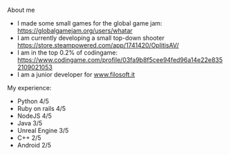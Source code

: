 About me
- I made some small games for the global game jam: https://globalgamejam.org/users/whatar
- I am currently developing a small top-down shooter https://store.steampowered.com/app/1741420/OplitisAV/
- I am in the top 0.2% of codingame: https://www.codingame.com/profile/03fa9b8f5cee94fed96a14e22e8352109021053
- I am a junior developer for www.filosoft.it

My experience:
- Python 4/5
- Ruby on rails 4/5
- NodeJS 4/5
- Java 3/5
- Unreal Engine 3/5
- C++ 2/5
- Android 2/5
